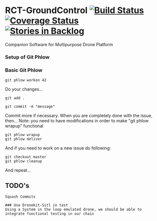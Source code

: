 # RCT-GroundControl [![Build Status](https://travis-ci.org/RCTechnologies/RCT-GroundControl.svg?branch=master)](https://travis-ci.org/RCTechnologies/RCT-GroundControl) [![Coverage Status](https://coveralls.io/repos/github/RCTechnologies/RCT-GroundControl/badge.svg?branch=master)](https://coveralls.io/github/RCTechnologies/RCT-GroundControl?branch=master)[![Stories in Backlog](https://badge.waffle.io/RCTechnologies/badges.svg?label=backlog)](https://waffle.io/RCTechnologies/RCT-GroundControl)

Companion Software for Multipurpose Drone Platform

### Setup of Git Phlow


### Basic Git Phlow
```
git phlow workon 42
```
Do your changes...
```
git add .

git commit -m "message"
```
Commit more if necessary.
When you are completely done with the issue, then...
Note: you need to have modifications in order to make "git phlow wrapup" functional
```
git phlow wrapup
git phlow deliver
```
And if you need to work on a new issue do following:
```
git checkout master
git phlow cleanup
```
And repeat...

## TODO's
```
Squash Commits

### Use Dronekit-Sitl in test
Using a System in the loop emulated drone, we should be able to integrate functional testing in our chain


